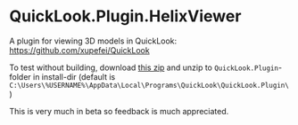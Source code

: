 # QuickLook.Plugin.HelixViewer
A plugin for viewing 3D models in QuickLook: https://github.com/xupefei/QuickLook

To test without building, download [this zip][1] and unzip to `QuickLook.Plugin`-folder in install-dir (default is `C:\Users\%USERNAME%\AppData\Local\Programs\QuickLook\QuickLook.Plugin\`)

This is very much in beta so feedback is much appreciated. 

[1]:https://github.com/jeremyhart/QuickLook.Plugin.HelixViewer/raw/master/Build/Release/QuickLook.Plugin.HelixViewer.zip
